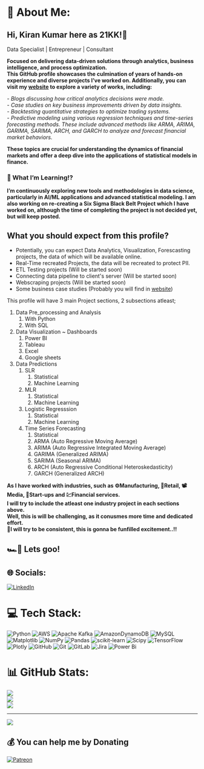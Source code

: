 # 💫 About Me:
## Hi, Kiran Kumar here as 21KK!👋
Data Specialist | Entrepreneur | Consultant

**Focused on delivering data-driven solutions through analytics, business intelligence, and process optimization.<br>
This GitHub profile showcases the culmination of years of hands-on experience and diverse projects I’ve worked on. Additionally, you can visit my [website](https://www.k21projects.in) to explore a variety of works, including:**

*- Blogs discussing how critical analytics decisions were made.*<br>
*- Case studies on key business improvements driven by data insights.*<br>
*- Backtesting quantitative strategies to optimize trading systems.*<br>
*- Predictive modeling using various regression techniques and time-series forecasting methods. These include advanced methods like ARMA, ARIMA, GARIMA, SARIMA, ARCH, and GARCH to analyze and forecast financial market behaviors.*<br>

**These topics are crucial for understanding the dynamics of financial markets and offer a deep dive into the applications of statistical models in finance.**

### 🌱  What I’m Learning!?
**I’m continuously exploring new tools and methodologies in data science, particularly in AI/ML applications and advanced statistical modeling.
I am also working on re-creating a Six Sigma Black Belt Project which I have worked on, although the time of completing the project is not decided yet, but will keep posted.**

## What you should expect from this profile?

- Potentially, you can expect Data Analytics, Visualization, Forescasting projects, the data of which will be available online.
- Real-Time recreated Projects, the data will be recreated to protect PII.
- ETL Testing projects (Will be started soon)
- Connecting data pipeline to client's server (Will be started soon)
- Webscraping projects (Will be started soon)
- Some business case studies (Probably you will find in [website](https://www.k21projects.in))

This profile will have 3 main Project sections, 2 subsections atleast;

  1. Data Pre_processing and Analysis
     1. With Python
     2. With SQL
  2. Data Visualization ~ Dashboards
     1. Power BI
     2. Tableau
     3. Excel
     4. Google sheets
  3. Data Predictions
     1. SLR
        1. Statistical
        2. Machine Learning
     2. MLR
        1. Statistical
        2. Machine Learning
     3. Logistic Regresssion
        1. Statistical
        2. Machine Learning
     4. Time Series Forecasting
        1. Statistical
        2. ARMA (Auto Regressive Moving Average)
        3. ARIMA (Auto Regressive Integrated Moving Average)
        4. GARIMA (Generalized ARIMA)
        5. SARIMA (Seasonal ARIMA)
        6. ARCH (Auto Regressive Conditional Heteroskedasticity)
        7. GARCH (Generalized ARCH)


**As I have worked with industries, such as ⚙️Manufacturing, 🛒Retail, 📽️Media, 🚀Start-ups and 💹Financial services.<br>I will try to include the atleast one industry project in each sections above.<br>Well, this is will be challenging, as it conusmes more time and dedicated effort.<br>🔁I will try to be consistent, this is gonna be funfilled excitement..!!**
## 🏎️💨 **Lets goo!** 




## 🌐 Socials:
[![LinkedIn](https://img.shields.io/badge/LinkedIn-%230077B5.svg?logo=linkedin&logoColor=white)](https://www.linkedin.com/in/kirands) 

# 💻 Tech Stack:
![Python](https://img.shields.io/badge/python-3670A0?style=for-the-badge&logo=python&logoColor=ffdd54) ![AWS](https://img.shields.io/badge/AWS-%23FF9900.svg?style=for-the-badge&logo=amazon-aws&logoColor=white) ![Apache Kafka](https://img.shields.io/badge/Apache%20Kafka-000?style=for-the-badge&logo=apachekafka) ![AmazonDynamoDB](https://img.shields.io/badge/Amazon%20DynamoDB-4053D6?style=for-the-badge&logo=Amazon%20DynamoDB&logoColor=white) ![MySQL](https://img.shields.io/badge/mysql-4479A1.svg?style=for-the-badge&logo=mysql&logoColor=white) ![Matplotlib](https://img.shields.io/badge/Matplotlib-%23ffffff.svg?style=for-the-badge&logo=Matplotlib&logoColor=black) ![NumPy](https://img.shields.io/badge/numpy-%23013243.svg?style=for-the-badge&logo=numpy&logoColor=white) ![Pandas](https://img.shields.io/badge/pandas-%23150458.svg?style=for-the-badge&logo=pandas&logoColor=white) ![scikit-learn](https://img.shields.io/badge/scikit--learn-%23F7931E.svg?style=for-the-badge&logo=scikit-learn&logoColor=white) ![Scipy](https://img.shields.io/badge/SciPy-%230C55A5.svg?style=for-the-badge&logo=scipy&logoColor=%white) ![TensorFlow](https://img.shields.io/badge/TensorFlow-%23FF6F00.svg?style=for-the-badge&logo=TensorFlow&logoColor=white) ![Plotly](https://img.shields.io/badge/Plotly-%233F4F75.svg?style=for-the-badge&logo=plotly&logoColor=white) ![GitHub](https://img.shields.io/badge/github-%23121011.svg?style=for-the-badge&logo=github&logoColor=white) ![Git](https://img.shields.io/badge/git-%23F05033.svg?style=for-the-badge&logo=git&logoColor=white) ![GitLab](https://img.shields.io/badge/gitlab-%23181717.svg?style=for-the-badge&logo=gitlab&logoColor=white) ![Jira](https://img.shields.io/badge/jira-%230A0FFF.svg?style=for-the-badge&logo=jira&logoColor=white) ![Power Bi](https://img.shields.io/badge/power_bi-F2C811?style=for-the-badge&logo=powerbi&logoColor=black)
# 📊 GitHub Stats:
![](https://github-readme-stats.vercel.app/api?username=21KK&theme=radical&hide_border=false&include_all_commits=false&count_private=false)<br/>
![](https://github-readme-streak-stats.herokuapp.com/?user=21KK&theme=radical&hide_border=false)<br/>
![](https://github-readme-stats.vercel.app/api/top-langs/?username=21KK&theme=radical&hide_border=false&include_all_commits=false&count_private=false&layout=compact)

---
[![](https://visitcount.itsvg.in/api?id=21KK&icon=0&color=0)](https://visitcount.itsvg.in)

  ## 💰 You can help me by Donating
  [![Patreon](https://img.shields.io/badge/Patreon-F96854?style=for-the-badge&logo=patreon&logoColor=white)]([https://patreon.com/patreon.com/KiranKumaras21kk](https://patreon.com/KiranKumaras21kk?utm_medium=unknown&utm_source=join_link&utm_campaign=creatorshare_creator&utm_content=copyLink)) 

  
<!-- Proudly created with GPRM ( https://gprm.itsvg.in ) -->
